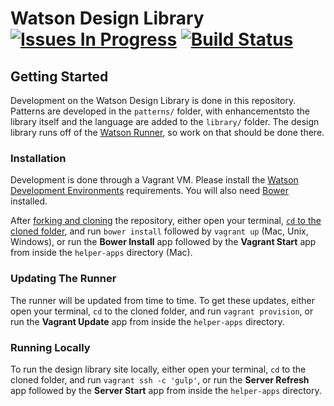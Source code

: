 # Watson Design Library [![Issues In Progress](https://badge.waffle.io/ibm-watson/design-library.svg?label=In%20Progress&title=Issues%20In%20Progress)](http://waffle.io/ibm-watson/design-library) [![Build Status](https://travis-ci.org/IBM-Watson/design-library.svg?branch=develop)](https://travis-ci.org/IBM-Watson/design-library)


## Getting Started

Development on the Watson Design Library is done in this repository. Patterns are developed in the `patterns/` folder, with enhancementsto the library itself and the language are added to the `library/` folder. The design library runs off of the [Watson Runner](https://github.com/IBM-Watson/runner), so work on that should be done there.

### Installation

Development is done through a Vagrant VM. Please install the [Watson Development Environments](https://github.com/IBM-Watson/environments/blob/gh-pages/README.md#ibm-watson-development-environments) requirements. You will also need [Bower](http://bower.io/) installed.

After [forking and cloning](https://guides.github.com/activities/forking/) the repository, either open your terminal, [`cd` to the cloned folder](http://blog.teamtreehouse.com/introduction-to-the-mac-os-x-command-line), and run `bower install` followed by `vagrant up` (Mac, Unix, Windows), or run the **Bower Install** app followed by the **Vagrant Start** app from inside the `helper-apps` directory (Mac).

### Updating The Runner

The runner will be updated from time to time. To get these updates, either open your terminal, `cd` to the cloned folder, and run `vagrant provision`, or run the **Vagrant Update** app from inside the `helper-apps` directory.

### Running Locally

To run the design library site locally, either open your terminal, `cd` to the cloned folder, and run `vagrant ssh -c 'gulp'`, or run the **Server Refresh** app followed by the **Server Start** app from inside the `helper-apps` directory.
